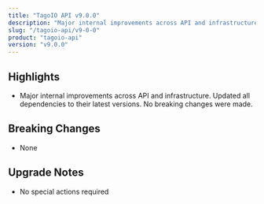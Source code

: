 ```yaml
---
title: "TagoIO API v9.0.0"
description: "Major internal improvements across API and infrastructure. Updated all dependencies to their latest versions. No breaking changes were made."
slug: "/tagoio-api/v9-0-0"
product: "tagoio-api"
version: "v9.0.0"
---
```


## Highlights

- Major internal improvements across API and infrastructure. Updated all dependencies to their latest versions. No breaking changes were made.

## Breaking Changes

- None

## Upgrade Notes

- No special actions required
